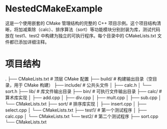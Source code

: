 # NestedCMakeExample
这是一个使用嵌套的 CMake 管理结构的完整的 C++ 项目示例。这个项目结构清晰，将加减乘除（calc）、排序算法（sort）等功能模块分别封装为库，测试代码放在 test1、test2 中构建为独立的可执行程序。每个目录中的 CMakeLists.txt 文件都已添加详细注释。

# 项目结构
.
├── CMakeLists.txt          # 顶层 CMake 配置
├── build/                  # 构建输出目录（空目录，用于 CMake 构建）
├── include/                # 公共头文件
│   ├── calc.h
│   └── sort.h
├── lib/                    # 库文件输出目录
├── bin/                    # 可执行文件输出目录
├── calc/                   # 算术库实现
│   ├── add.cpp
│   ├── div.cpp
│   ├── mult.cpp
│   ├── sub.cpp
│   └── CMakeLists.txt
├── sort/                   # 排序库实现
│   ├── insert.cpp
│   ├── select.cpp
│   └── CMakeLists.txt
├── test1/                  # 第一个测试程序
│   ├── calc.cpp
│   └── CMakeLists.txt
└── test2/                  # 第二个测试程序
    ├── sort.cpp
    └── CMakeLists.txt
